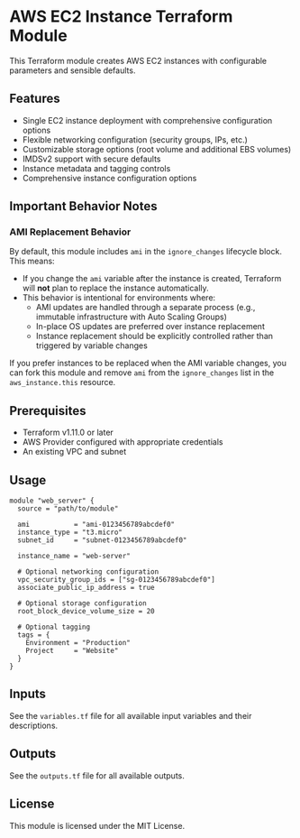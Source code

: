 # AWS EC2 Instance Terraform Module

This Terraform module creates AWS EC2 instances with configurable parameters and sensible defaults.

## Features

* Single EC2 instance deployment with comprehensive configuration options
* Flexible networking configuration (security groups, IPs, etc.)
* Customizable storage options (root volume and additional EBS volumes)
* IMDSv2 support with secure defaults
* Instance metadata and tagging controls
* Comprehensive instance configuration options

## Important Behavior Notes

### AMI Replacement Behavior

By default, this module includes `ami` in the `ignore_changes` lifecycle block. This means:

* If you change the `ami` variable after the instance is created, Terraform will **not** plan to replace the instance automatically.
* This behavior is intentional for environments where:
  * AMI updates are handled through a separate process (e.g., immutable infrastructure with Auto Scaling Groups)
  * In-place OS updates are preferred over instance replacement
  * Instance replacement should be explicitly controlled rather than triggered by variable changes

If you prefer instances to be replaced when the AMI variable changes, you can fork this module and remove `ami` from the `ignore_changes` list in the `aws_instance.this` resource.

## Prerequisites

* Terraform v1.11.0 or later
* AWS Provider configured with appropriate credentials
* An existing VPC and subnet

## Usage

```hcl
module "web_server" {
  source = "path/to/module"

  ami           = "ami-0123456789abcdef0"
  instance_type = "t3.micro"
  subnet_id     = "subnet-0123456789abcdef0"
  
  instance_name = "web-server"
  
  # Optional networking configuration
  vpc_security_group_ids = ["sg-0123456789abcdef0"]
  associate_public_ip_address = true
  
  # Optional storage configuration
  root_block_device_volume_size = 20
  
  # Optional tagging
  tags = {
    Environment = "Production"
    Project     = "Website"
  }
}
```

## Inputs

See the `variables.tf` file for all available input variables and their descriptions.

## Outputs

See the `outputs.tf` file for all available outputs.

## License

This module is licensed under the MIT License.